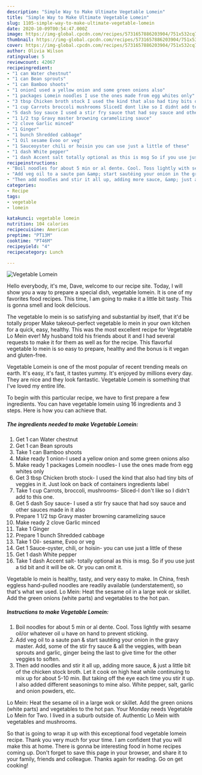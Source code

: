 ```yaml
---
description: "Simple Way to Make Ultimate Vegetable Lomein"
title: "Simple Way to Make Ultimate Vegetable Lomein"
slug: 1105-simple-way-to-make-ultimate-vegetable-lomein
date: 2020-10-09T00:54:47.000Z
image: https://img-global.cpcdn.com/recipes/5731657886203904/751x532cq70/vegetable-lomein-recipe-main-photo.jpg
thumbnail: https://img-global.cpcdn.com/recipes/5731657886203904/751x532cq70/vegetable-lomein-recipe-main-photo.jpg
cover: https://img-global.cpcdn.com/recipes/5731657886203904/751x532cq70/vegetable-lomein-recipe-main-photo.jpg
author: Olivia Wilson
ratingvalue: 5
reviewcount: 42067
recipeingredient:
- "1 can Water chestnut"
- "1 can Bean sprouts"
- "1 can Bamboo shoots"
- "1 onionI used a yellow onion and some green onions also"
- "1 packages Lomein noodles I use the ones made from egg whites only"
- "3 tbsp Chicken broth stock I used the kind that also had tiny bits of veggies in it Just look on back of containers ingredients label"
- "1 cup Carrots broccoli mushrooms SlicedI dont like so I didnt add to this one"
- "5 dash Soy sauce I used a stir fry sauce that had soy sauce and other sauces made in it also"
- "1 1/2 tsp Gravy master browning caramelizing sauce"
- "2 clove Garlic minced"
- "1 Ginger"
- "1 bunch Shredded cabbage"
- "1 Oil sesame Evoo or veg"
- "1 Sauceoyster chili or hoisin you can use just a little of these"
- "1 dash White pepper"
- "1 dash Accent salt totally optional as this is msg So if you use just a tid bit and it will be ok Or you can omit it"
recipeinstructions:
- "Boil noodles for about 5 min or al dente. Cool. Toss lightly with sesame oil/or whatever oil u have on hand to prevent sticking."
- "Add veg oil to a saute pan &amp; start sautéing your onion in the gravy master.  Add, some of the stir fry sauce &amp; all the veggies, with bean sprouts and garlic, ginger  being the last to give time for the other veggies to soften."
- "Then add noodles and stir it all up, adding more sauce, &amp; just a little bit of the chicken stock broth. Let it cook on high heat while continuing to mix up for about 5-10 min. But taking off the eye each time you stir it up. I also added different seasonings to mine also. White pepper, salt, garlic and onion powders, etc."
categories:
- Recipe
tags:
- vegetable
- lomein

katakunci: vegetable lomein 
nutrition: 104 calories
recipecuisine: American
preptime: "PT13M"
cooktime: "PT46M"
recipeyield: "4"
recipecategory: Lunch

---
```



![Vegetable Lomein](https://img-global.cpcdn.com/recipes/5731657886203904/751x532cq70/vegetable-lomein-recipe-main-photo.jpg)

Hello everybody, it's me, Dave, welcome to our recipe site. Today, I will show you a way to prepare a special dish, vegetable lomein. It is one of my favorites food recipes. This time, I am going to make it a little bit tasty. This is gonna smell and look delicious.

The vegetable lo mein is so satisfying and substantial by itself, that it&#39;d be totally proper Make takeout-perfect vegetable lo mein in your own kitchen for a quick, easy, healthy. This was the most excellent recipe for Vegetable Lo Mein ever! My husband told his friends about it and I had several requests to make it for them as well as for the recipe. This flavorful vegetable lo mein is so easy to prepare, healthy and the bonus is it vegan and gluten-free.

Vegetable Lomein is one of the most popular of recent trending meals on earth. It's easy, it's fast, it tastes yummy. It's enjoyed by millions every day. They are nice and they look fantastic. Vegetable Lomein is something that I've loved my entire life.


To begin with this particular recipe, we have to first prepare a few ingredients. You can have vegetable lomein using 16 ingredients and 3 steps. Here is how you can achieve that.

<!--inarticleads1-->

##### The ingredients needed to make Vegetable Lomein:

1. Get 1 can Water chestnut
1. Get 1 can Bean sprouts
1. Take 1 can Bamboo shoots
1. Make ready 1 onion-I used a yellow onion and some green onions also
1. Make ready 1 packages Lomein noodles- I use the ones made from egg whites only
1. Get 3 tbsp Chicken broth stock- I used the kind that also had tiny bits of veggies in it. Just look on back of containers ingredients label
1. Take 1 cup Carrots, broccoli, mushrooms- Sliced-I don&#39;t like so I didn&#39;t add to this one.
1. Get 5 dash Soy sauce- I used a stir fry sauce that had soy sauce and other sauces made in it also
1. Prepare 1 1/2 tsp Gravy master browning caramelizing sauce
1. Make ready 2 clove Garlic minced
1. Take 1 Ginger
1. Prepare 1 bunch Shredded cabbage
1. Take 1 Oil- sesame, Evoo or veg
1. Get 1 Sauce-oyster, chili, or hoisin- you can use just a little of these
1. Get 1 dash White pepper
1. Take 1 dash Accent salt- totally optional as this is msg. So if you use just a tid bit and it will be ok. Or you can omit it.


Vegetable lo mein is healthy, tasty, and very easy to make. In China, fresh eggless hand-pulled noodles are readily available (understatement), so that&#39;s what we used. Lo Mein: Heat the sesame oil in a large wok or skillet. Add the green onions (white parts) and vegetables to the hot pan. 

<!--inarticleads2-->

##### Instructions to make Vegetable Lomein:

1. Boil noodles for about 5 min or al dente. Cool. Toss lightly with sesame oil/or whatever oil u have on hand to prevent sticking.
1. Add veg oil to a saute pan &amp; start sautéing your onion in the gravy master.  Add, some of the stir fry sauce &amp; all the veggies, with bean sprouts and garlic, ginger  being the last to give time for the other veggies to soften.
1. Then add noodles and stir it all up, adding more sauce, &amp; just a little bit of the chicken stock broth. Let it cook on high heat while continuing to mix up for about 5-10 min. But taking off the eye each time you stir it up. I also added different seasonings to mine also. White pepper, salt, garlic and onion powders, etc.


Lo Mein: Heat the sesame oil in a large wok or skillet. Add the green onions (white parts) and vegetables to the hot pan. Your Monday needs Vegetable Lo Mein for Two. I lived in a suburb outside of. Authentic Lo Mein with vegetables and mushrooms. 

So that is going to wrap it up with this exceptional food vegetable lomein recipe. Thank you very much for your time. I am confident that you will make this at home. There is gonna be interesting food in home recipes coming up. Don't forget to save this page in your browser, and share it to your family, friends and colleague. Thanks again for reading. Go on get cooking!
